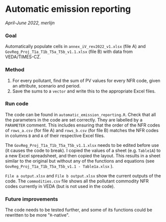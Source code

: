 # Automatic emission reporting
_April-June 2022, merlijn_


### Goal
Automatically populate cells in `annex_iV_rev2022_v1.xlsx` (file A) and `GovReg_Proj_T1a_T1b_T5a_T5b_v1.1.xlsx` (file B) with data from VEDA/TIMES-CZ.


### Method 
1. For every pollutant, find the sum of PV values for every NFR code, given an attribute, scenario and period. 
2. Save the sums to a `vector` and write this to the appropriate Excel files.

### Run code

The code can be found in `automatic_emission_reporting.R`. Check that all the parameters in the code are set correctly. They are labelled by a `PARAMETER` comment. This includes ensuring that the order of the NFR codes of `rows_a.csv` (for file A) and `rows_b.csv` (for file B) matches the NFR codes in columns `B` and `A` of their respective Excel files.

The `GovReg_Proj_T1a_T1b_T5a_T5b_v1.1.xlsx` needs to be edited before use (it causes the code to break). I copied the values of a sheet (e.g. `Table1A`) to a new Excel spreadsheet, and then copied the layout. This results in a sheet similar to the original but without any of the functions and equations (see `GovReg_Proj_T1a_T1b_T5a_T5b_v1.1 - Table1a.xlsx` ).

`File a output.xlsx` and `File b output.xlsx` show the current outputs of the code.  The `commodities.csv` file shows all the pollutant commodity NFR codes currently in VEDA (but is not used in the code).

### Future improvements

The code needs to be tested further, and some of its functions could be rewritten to be more "`R`-native".
